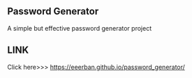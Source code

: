 ## Password Generator ##
A simple but effective password generator project 

## LINK ##
Click here>>> https://eeerban.github.io/password_generator/
